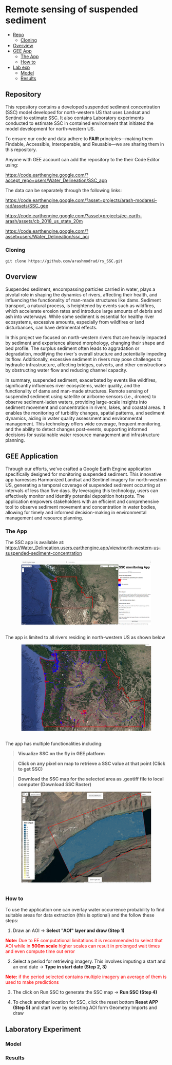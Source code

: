 # Remote sensing of suspended sediment

- [Repo](#Repository)
  * [Cloning](#Cloning)
- [Overview](#Overview)
- [GEE App](#GEE-Application)
    * [The App](#The-App)
    * [How to](#How-to)
- [Lab exp](#Laboratory-Experiment)
    * [Model](#Model)
    * [Results](#Results)


## Repository

This repository contains a developed suspended sediment concentration (SSC) model developed for north-western US that uses Landsat and Sentinel to estimate SSC. It also contains Laboratory experiments conducted to estimate SSC in contained environment that initiated the model development for north-western US.

To ensure our code and data adhere to **FAIR** principles—making them Findable, Accessible, Interoperable, and Reusable—we are sharing them in this repository.

Anyone with GEE account can add the repository to the their Code Editor using:

https://code.earthengine.google.com/?accept_repo=users/Water_Delineation/SSC_app

The data can be separately through the following links:

https://code.earthengine.google.com/?asset=projects/arash-modaresi-rad/assets/SSC_gee

https://code.earthengine.google.com/?asset=projects/ee-earth-arash/assets/cb_2018_us_state_20m

https://code.earthengine.google.com/?asset=users/Water_Delineation/ssc_aoi


### Cloning

```shell
git clone https://github.com/arashmodrad/rs_SSC.git 
```
## Overview

Suspended sediment, encompassing particles carried in water, plays a pivotal role in shaping the dynamics of rivers, affecting their health, and influencing the functionality of man-made structures like dams. Sediment transport, a natural process, is heightened by events such as wildfires, which accelerate erosion rates and introduce large amounts of debris and ash into waterways. While some sediment is essential for healthy river ecosystems, excessive amounts, especially from wildfires or land disturbances, can have detrimental effects.

In this project we focused on north-western rivers that are heavily impacted by sediment and experience altered morphology, changing their shape and bed profile. The surplus sediment often leads to aggradation or degradation, modifying the river's overall structure and potentially impeding its flow. Additionally, excessive sediment in rivers may pose challenges to hydraulic infrastructure, affecting bridges, culverts, and other constructions by obstructing water flow and reducing channel capacity.

In summary, suspended sediment, exacerbated by events like wildfires, significantly influences river ecosystems, water quality, and the functionality of dams and man-made structures. Remote sensing of suspended sediment using satellite or airborne sensors (i.e., drones) to observe sediment-laden waters, providing large-scale insights into sediment movement and concentration in rivers, lakes, and coastal areas. It enables the monitoring of turbidity changes, spatial patterns, and sediment dynamics, aiding in water quality assessment and environmental management. This technology offers wide coverage, frequent monitoring, and the ability to detect changes post-events, supporting informed decisions for sustainable water resource management and infrastructure planning.


## GEE Application

Through our efforts, we've crafted a Google Earth Engine application specifically designed for monitoring suspended sediment. This innovative app harnesses Harmonized Landsat and Sentinel imagery for north-western US, generating a temporal coverage of suspended sediment occurring at intervals of less than five days. By leveraging this technology, users can effectively monitor and identify potential deposition hotspots. The application empowers stakeholders with an efficient and comprehensive tool to observe sediment movement and concentration in water bodies, allowing for timely and informed decision-making in environmental management and resource planning.

### The App

The SSC app is available at: https://Water_Delineation.users.earthengine.app/view/north-western-us-suspended-sediment-concentration 

<div style="display: flex; justify-content: center;">
  <img src="assets/images/app1.png" width="80%">
</div>
<div>&nbsp;</div>

The app is limited to all rivers residing in north-western US as shown below

<div style="display: flex; justify-content: center;">
  <img src="assets/images/app2.png" width="80%">
</div>
<div>&nbsp;</div>

The app has multiple functionalities including:

> **Visualize SSC on the fly in GEE platform**

> **Click on any pixel on map to retrieve a SSC value at that point (Click to get SSC)**

> **Download the SSC map for the selected area as .geotiff file to local computer (Download SSC Raster)**

<div style="display: flex; justify-content: center;">
  <img src="assets/images/app3.png" width="80%">
</div>
<div>&nbsp;</div>

### How to
 
To use the application one can overlay water occurrence probability to find suitable areas for data extraction (this is optional) and the follow these steps:

1. Draw an AOI -> **Select "AOI" layer and draw (Step 1)**

<span style="color: red;">**Note:** Due to EE computational limitations it is recommended to select that AOI while in **500m scale** higher scales can result in prolonged wait times and even compute time out error</span>

2. Select a period for retrieving imagery. This involves imputing a start and an end date -> **Type in start date (Step 2, 3)**

<span style="color: red;">**Note:** if the period selected contains multiple imagery an average of them is used to make predictions</span>

3. The click on Run SSC to generate the SSC map -> **Run SSC  (Step 4)**

4. To check another location for SSC, click the reset bottom **Reset APP (Step 5)** and start over by selecting AOI form Geometry Imports and draw

## Laboratory Experiment
### Model
### Results

